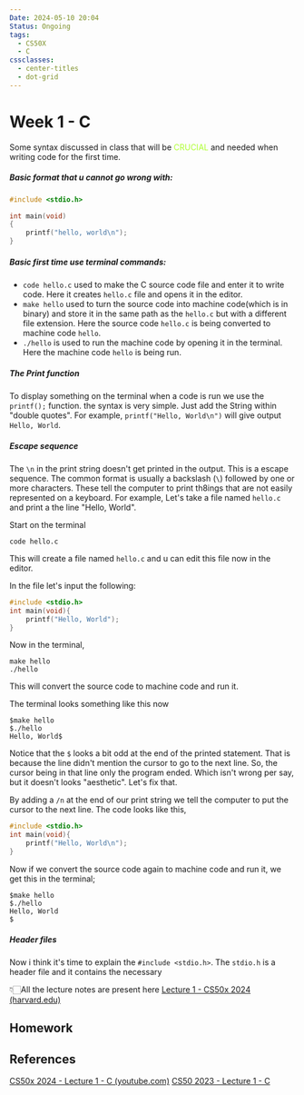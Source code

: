 ```yaml
---
Date: 2024-05-10 20:04
Status: Ongoing
tags:
  - CS50X
  - C
cssclasses:
  - center-titles
  - dot-grid
---
```

# Week 1 - C

Some syntax discussed in class that will be <span style="color:GreenYellow">CRUCIAL</span> and needed when writing code for the first time.

##### Basic format that u cannot go wrong with:

``` C
#include <stdio.h>

int main(void) 
{ 
	printf("hello, world\n");
}
```

##### Basic first time use terminal commands:

- `code hello.c` used to make the C source code file and enter it to write code. Here it creates `hello.c` file and opens it in the editor.
- `make hello` used to turn the source code into machine code(which is in binary) and store it in the same path as the `hello.c` but with a different file extension. Here the source code `hello.c` is being converted to machine code `hello`.
- `./hello` is used to run the machine code by opening it in the terminal. Here the machine code `hello` is being run.

##### The Print function

To display something on the terminal when a code is run we use the `printf();` function. the syntax is very simple. Just add the String within "double quotes". For example, `printf("Hello, World\n")` will give output `Hello, World`.

##### Escape sequence

The `\n` in the print string doesn't get printed in the output. This is a escape sequence. The common format is usually a backslash (`\`) followed by one or more characters. These tell the computer to print th8ings that are not easily represented on a keyboard. For example, Let's take a file named `hello.c` and print a the line "Hello, World".

Start on the terminal
```Terminal
code hello.c
```
This will create a file named `hello.c` and u can edit this file now in the editor.

In the file let's input the following:
```c
#include <stdio.h>
int main(void){
	printf("Hello, World");
}
```

Now in the terminal,
```Terminal
make hello
./hello
```
This will convert the source code to machine code and run it.

The terminal looks something like this now
```Terminal
$make hello
$./hello
Hello, World$
```
Notice that the `$` looks a bit odd at the end of the printed statement. That is because the line didn't mention the cursor to go to the next line. So, the cursor being in that line only the program ended. Which isn't wrong per say, but it doesn't looks "aesthetic". Let's fix that.

By adding a `/n` at the end of our print string we tell the computer to put the cursor to the next line.
The code looks like this,
```c
#include <stdio.h>
int main(void){
	printf("Hello, World\n");
}
```

Now if we convert the source code again to machine code and run it, we get this in the terminal;
```Terminal
$make hello
$./hello
Hello, World
$
```

##### Header files

Now i think it's time to explain the `#include <stdio.h>`. The `stdio.h` is a header file and it contains the necessary


👇🏻All the lecture notes are present here 
[Lecture 1 - CS50x 2024 (harvard.edu)](https://cs50.harvard.edu/x/2024/notes/1/)


## Homework



## References

[CS50x 2024 - Lecture 1 - C (youtube.com)](https://www.youtube.com/watch?v=cwtpLIWylAw)
[CS50 2023 - Lecture 1 - C](https://cdn.cs50.net/2023/fall/lectures/1/lecture1.pdf)